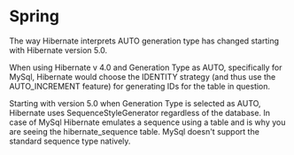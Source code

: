 # Spring

The way Hibernate interprets AUTO generation type has changed starting with Hibernate version 5.0.

When using Hibernate v 4.0 and Generation Type as AUTO, specifically for MySql, Hibernate would choose the IDENTITY strategy (and thus use the AUTO_INCREMENT feature) for generating IDs for the table in question.

Starting with version 5.0 when Generation Type is selected as AUTO, Hibernate uses SequenceStyleGenerator regardless of the database. In case of MySql Hibernate emulates a sequence using a table and is why you are seeing the hibernate_sequence table. MySql doesn't support the standard sequence type natively.

